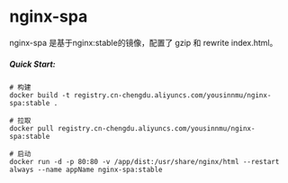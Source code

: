 # nginx-spa
nginx-spa 是基于nginx:stable的镜像，配置了 gzip 和 rewrite index.html。

##### Quick Start:
```shell script
# 构建
docker build -t registry.cn-chengdu.aliyuncs.com/yousinnmu/nginx-spa:stable .

# 拉取
docker pull registry.cn-chengdu.aliyuncs.com/yousinnmu/nginx-spa:stable

# 启动
docker run -d -p 80:80 -v /app/dist:/usr/share/nginx/html --restart always --name appName nginx-spa:stable
```
